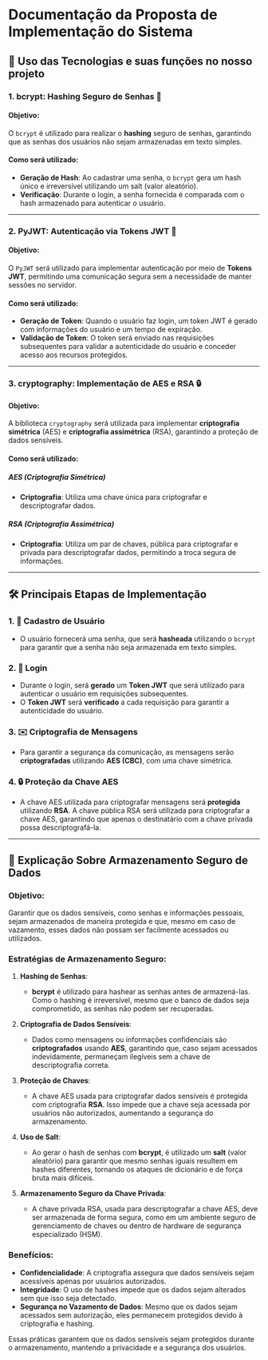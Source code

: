 # Documentação da Proposta de Implementação do Sistema

## 📌 Uso das Tecnologias e suas funções no nosso projeto

### 1. bcrypt: Hashing Seguro de Senhas 🔐

#### Objetivo:
O `bcrypt` é utilizado para realizar o **hashing** seguro de senhas, garantindo que as senhas dos usuários não sejam armazenadas em texto simples. 

#### Como será utilizado:
- **Geração de Hash**: Ao cadastrar uma senha, o `bcrypt` gera um hash único e irreversível utilizando um salt (valor aleatório).
- **Verificação**: Durante o login, a senha fornecida é comparada com o hash armazenado para autenticar o usuário.

---

### 2. PyJWT: Autenticação via Tokens JWT 🔑

#### Objetivo:
O `PyJWT` será utilizado para implementar autenticação por meio de **Tokens JWT**, permitindo uma comunicação segura sem a necessidade de manter sessões no servidor.

#### Como será utilizado:
- **Geração de Token**: Quando o usuário faz login, um token JWT é gerado com informações do usuário e um tempo de expiração.
- **Validação de Token**: O token será enviado nas requisições subsequentes para validar a autenticidade do usuário e conceder acesso aos recursos protegidos.

---

### 3. cryptography: Implementação de AES e RSA 🔒

#### Objetivo:
A biblioteca `cryptography` será utilizada para implementar **criptografia simétrica** (AES) e **criptografia assimétrica** (RSA), garantindo a proteção de dados sensíveis.

#### Como será utilizado:

##### AES (Criptografia Simétrica)
- **Criptografia**: Utiliza uma chave única para criptografar e descriptografar dados.
  
##### RSA (Criptografia Assimétrica)
- **Criptografia**: Utiliza um par de chaves, pública para criptografar e privada para descriptografar dados, permitindo a troca segura de informações.

---

## 🛠️ Principais Etapas de Implementação 

### 1. 👤 **Cadastro de Usuário**
- O usuário fornecerá uma senha, que será **hasheada** utilizando o `bcrypt` para garantir que a senha não seja armazenada em texto simples.

### 2. 🔑 **Login**
- Durante o login, será **gerado** um **Token JWT** que será utilizado para autenticar o usuário em requisições subsequentes.
- O **Token JWT** será **verificado** a cada requisição para garantir a autenticidade do usuário.

### 3. ✉️ **Criptografia de Mensagens**
- Para garantir a segurança da comunicação, as mensagens serão **criptografadas** utilizando **AES (CBC)**, com uma chave simétrica.

### 4. 🔒 **Proteção da Chave AES**
- A chave AES utilizada para criptografar mensagens será **protegida** utilizando **RSA**. A chave pública RSA será utilizada para criptografar a chave AES, garantindo que apenas o destinatário com a chave privada possa descriptografá-la.

---

## 🔐 Explicação Sobre Armazenamento Seguro de Dados 

### Objetivo:
Garantir que os dados sensíveis, como senhas e informações pessoais, sejam armazenados de maneira protegida e que, mesmo em caso de vazamento, esses dados não possam ser facilmente acessados ou utilizados.

### Estratégias de Armazenamento Seguro:
1. **Hashing de Senhas**: 
   - **bcrypt** é utilizado para hashear as senhas antes de armazená-las. Como o hashing é irreversível, mesmo que o banco de dados seja comprometido, as senhas não podem ser recuperadas.

2. **Criptografia de Dados Sensíveis**: 
   - Dados como mensagens ou informações confidenciais são **criptografados** usando **AES**, garantindo que, caso sejam acessados indevidamente, permaneçam ilegíveis sem a chave de descriptografia correta.

3. **Proteção de Chaves**:
   - A chave AES usada para criptografar dados sensíveis é protegida com criptografia **RSA**. Isso impede que a chave seja acessada por usuários não autorizados, aumentando a segurança do armazenamento.

4. **Uso de Salt**:
   - Ao gerar o hash de senhas com **bcrypt**, é utilizado um **salt** (valor aleatório) para garantir que mesmo senhas iguais resultem em hashes diferentes, tornando os ataques de dicionário e de força bruta mais difíceis.

5. **Armazenamento Seguro da Chave Privada**:
   - A chave privada RSA, usada para descriptografar a chave AES, deve ser armazenada de forma segura, como em um ambiente seguro de gerenciamento de chaves ou dentro de hardware de segurança especializado (HSM).

### Benefícios:
- **Confidencialidade**: A criptografia assegura que dados sensíveis sejam acessíveis apenas por usuários autorizados.
- **Integridade**: O uso de hashes impede que os dados sejam alterados sem que isso seja detectado.
- **Segurança no Vazamento de Dados**: Mesmo que os dados sejam acessados sem autorização, eles permanecem protegidos devido à criptografia e hashing.

Essas práticas garantem que os dados sensíveis sejam protegidos durante o armazenamento, mantendo a privacidade e a segurança dos usuários.
